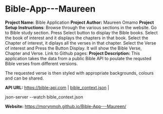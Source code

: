 # Bible-App---Maureen
**Project Name:** Bible Application
**Project Author:** Maureen Omamo
**Project Setup Instructions**: 
Browse through the various sections in the website. Go to Bible study section. Press Select button to display the Bible books. Select the book of interest and it displays the chapters in that book. Select the Chapter of interest, it diplays all the verses in that chapter. Select the Verse of interest and Press the Button Display. It will show the Bible Verse, Chapter and Verse. 
Link to Github pages: 
**Project Description:** This application takes the data from a public Bible API to poulate the requsted Bible verses from different versions.

The requested verse is then styled with appropriate backgrounds, colours and can be shared.

**API URL:** https://bible-api.com | [bible_context.json](https://my-json-server.typicode.com/Morynmoh/Bible-App---Maureen) | 

json-server --watch bible_context.json

**Website:** https://morynmoh.github.io/Bible-App---Maureen/





